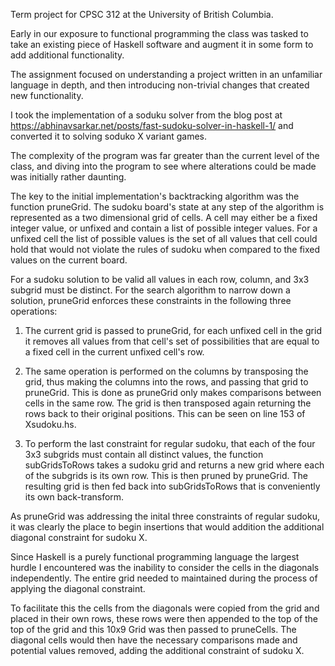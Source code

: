Term project for CPSC 312 at the University of British Columbia.

Early in our exposure to functional programming the class was tasked to take an existing piece of Haskell software and augment it in some form to add additional functionality. 

The assignment focused on understanding a project written in an unfamiliar language in depth, and then introducing non-trivial changes that created new functionality. 

I took the implementation of a soduku solver from the blog post at https://abhinavsarkar.net/posts/fast-sudoku-solver-in-haskell-1/ and converted it to solving soduko X variant games.

The complexity of the program was far greater than the current level of the class, and diving into the program to see where alterations could be made was initially rather daunting. 

The key to the initial implementation's backtracking algorithm was the function pruneGrid. 
The sudoku board's state at any step of the algorithm is represented as a two dimensional grid of cells. A cell may either be a fixed integer value, or unfixed and contain a list of possible integer values. For a unfixed cell the list of possible values is the set of all values that cell could hold that would not violate the rules of sudoku when compared to the fixed values on the current board. 

For a sudoku solution to be valid all values in each row, column, and 3x3 subgrid must be distinct. For the search algorithm to narrow down a solution, pruneGrid enforces these constraints in the following three operations:

1) The current grid is passed to pruneGrid, for each unfixed cell in the grid it removes all values from that cell's set of possibilities that are equal to a fixed cell in the current unfixed cell's row.  

2) The same operation is performed on the columns by transposing the grid, thus making the columns into the rows, and passing that grid to pruneGrid. This is done as pruneGrid only makes comparisons between cells in the same row. The grid is then transposed again returning the rows back to their original positions. This can be seen on line 153 of Xsudoku.hs.

3) To perform the last constraint for regular sudoku, that each of the four 3x3 subgrids must contain all distinct values, the function subGridsToRows takes a sudoku grid and returns a new grid where each of the subgrids is its own row.  This is then pruned by pruneGrid. The resulting grid is then fed back into subGridsToRows that is conveniently its own back-transform. 

As pruneGrid was addressing the inital three constraints of regular sudoku, it was clearly the place to begin insertions that would addition the additional diagonal constraint for sudoku X.

Since Haskell is a  purely functional programming language the largest hurdle I encountered was the inability to consider the cells in the diagonals independently. The entire grid needed to maintained during the process of applying the diagonal constraint.

To facilitate this the cells from the diagonals were copied from the grid and placed in their own rows, these rows were then appended to the top of the top of the grid and this 10x9 Grid was then passed to pruneCells. The diagonal cells would then have the necessary comparisons made and potential values removed, adding the additional constraint of sudoku X.
